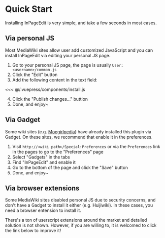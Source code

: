 # Quick Start

Installing InPageEdit is very simple, and take a few seconds in most cases.

## Via personal JS

Most MediaWiki sites allow user add customized JavaScript and you can install InPageEdit via editing your personal JS page.

1. Go to your personal JS page, the page is usually  `User:<username>/common.js`
2. Click the "Edit" button
3. Add the following content in the text field:

<<< @/.vuepress/components/install.js

4. Click the "Publish changes..." buttion
5. Done, and enjoy~

## Via Gadget

Some wiki sites (e.g. [Moegirlpedia](https://zh.moegirl.org.cn/Special:%E5%8F%82%E6%95%B0%E8%AE%BE%E7%BD%AE#mw-prefsection-gadgets)) have already installed this plugin via Gadget. On these sites, we recommend that enable it in the preferences.

1. Visit `http://<wiki path>/Special:Preferences` or via the `Preferences` link in the pages to go to the "Preferences" page
2. Select "Gadgets" in the tabs
3. Find "InPageEdit" and enable it
4. Go to the bottom of the page and click the "Save" button
5. Done, and enjoy~

## Via browser extensions

Some MediaWiki sites disabled personal JS due to security concerns, and don't have a Gadget to install it either (e.g. Huijiwiki). In these cases, you need a browser entension to install it.

There's a ton of userscript extensions around the market and detailed solution is not shown. However, if you are willing to, it is welcomed to click the link below to improve it!

